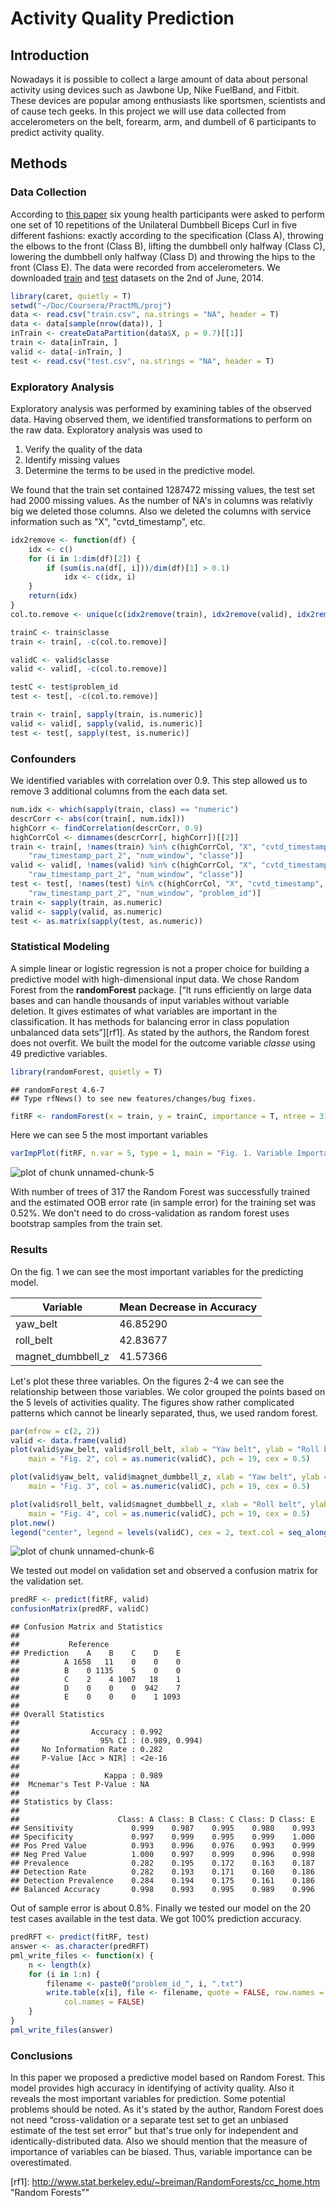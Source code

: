 Activity Quality Prediction
========================================================
## Introduction
Nowadays it is possible to collect a large amount of data about personal activity using devices such as Jawbone Up, Nike FuelBand, and Fitbit. These devices are popular among enthusiasts like sportsmen, scientists and of cause tech geeks. In this project we will use data collected from accelerometers on the belt, forearm, arm, and dumbell of 6 participants to predict activity quality. 

## Methods
### Data Collection
According to [this paper](http://groupware.les.inf.puc-rio.br/har) six young health participants were asked to perform one set of 10 repetitions of the Unilateral Dumbbell Biceps Curl in five different fashions: exactly according to the specification (Class A), throwing the elbows to the front (Class B), lifting the dumbbell only halfway (Class C), lowering the dumbbell only halfway (Class D) and throwing the hips to the front (Class E). The data were recorded from accelerometers. We downloaded [train](https://d396qusza40orc.cloudfront.net/predmachlearn/pml-training.csv) and [test](https://d396qusza40orc.cloudfront.net/predmachlearn/pml-testing.csv) datasets on the 2nd of June, 2014.

```r
library(caret, quietly = T)
setwd("~/Doc/Coursera/PractML/proj")
data <- read.csv("train.csv", na.strings = "NA", header = T)
data <- data[sample(nrow(data)), ]
inTrain <- createDataPartition(data$X, p = 0.7)[[1]]
train <- data[inTrain, ]
valid <- data[-inTrain, ]
test <- read.csv("test.csv", na.strings = "NA", header = T)
```


### Exploratory Analysis
Exploratory analysis was performed by examining tables of the observed data. Having observed them, we identified transformations to perform on the raw data. Exploratory analysis was used to

1.  Verify the quality of the data
2.  Identify missing values
3.  Determine the terms to be used in the predictive model. 

We found that the train set contained 1287472 missing values, the test set had 2000 missing values. As the number of NA's in columns was relativly big we deleted those columns. Also we deleted the columns with service information such as "X", "cvtd_timestamp", etc.

```r
idx2remove <- function(df) {
    idx <- c()
    for (i in 1:dim(df)[2]) {
        if (sum(is.na(df[, i]))/dim(df)[1] > 0.1) 
            idx <- c(idx, i)
    }
    return(idx)
}
col.to.remove <- unique(c(idx2remove(train), idx2remove(valid), idx2remove(test)))

trainC <- train$classe
train <- train[, -c(col.to.remove)]

validC <- valid$classe
valid <- valid[, -c(col.to.remove)]

testC <- test$problem_id
test <- test[, -c(col.to.remove)]

train <- train[, sapply(train, is.numeric)]
valid <- valid[, sapply(valid, is.numeric)]
test <- test[, sapply(test, is.numeric)]
```


### Confounders
We identified variables with correlation over 0.9. This step allowed us to remove 3 additional columns from the each data set. 

```r
num.idx <- which(sapply(train, class) == "numeric")
descrCorr <- abs(cor(train[, num.idx]))
highCorr <- findCorrelation(descrCorr, 0.9)
highCorrCol <- dimnames(descrCorr[, highCorr])[[2]]
train <- train[, !names(train) %in% c(highCorrCol, "X", "cvtd_timestamp", "raw_timestamp_part_1", 
    "raw_timestamp_part_2", "num_window", "classe")]
valid <- valid[, !names(valid) %in% c(highCorrCol, "X", "cvtd_timestamp", "raw_timestamp_part_1", 
    "raw_timestamp_part_2", "num_window", "classe")]
test <- test[, !names(test) %in% c(highCorrCol, "X", "cvtd_timestamp", "raw_timestamp_part_1", 
    "raw_timestamp_part_2", "num_window", "problem_id")]
train <- sapply(train, as.numeric)
valid <- sapply(valid, as.numeric)
test <- as.matrix(sapply(test, as.numeric))
```


### Statistical Modeling
A simple linear or logistic regression is not a proper choice for building a predictive model with high-dimensional input data. We chose Random Forest from the __randomForest__ package. [“It runs efficiently on large data bases and can handle thousands of input variables without variable deletion. It gives estimates of what variables are important in the classification. It has methods for balancing error in class population unbalanced data sets”][rf1]. As stated by the
authors, the Random forest does not overfit. We built the model for the outcome variable *classe* using 49 predictive variables. 

```r
library(randomForest, quietly = T)
```

```
## randomForest 4.6-7
## Type rfNews() to see new features/changes/bug fixes.
```

```r
fitRF <- randomForest(x = train, y = trainC, importance = T, ntree = 317)
```

Here we can see 5 the most important variables

```r
varImpPlot(fitRF, n.var = 5, type = 1, main = "Fig. 1. Variable Importance")
```

![plot of chunk unnamed-chunk-5](figure/unnamed-chunk-5.png) 

With number of trees of 317 the Random Forest was successfully trained and the estimated OOB error rate (in sample error) for the training set was 0.52%. We don't need to do cross-validation as random forest uses bootstrap samples from the train set.

### Results
On the fig. 1 we can see the most important variables for the predicting model. 

Variable  | Mean Decrease in Accuracy
----------| -------------
yaw_belt          | 46.85290
roll_belt         | 42.83677
magnet_dumbbell_z | 41.57366

Let's plot these three variables. On the figures 2-4 we can see the relationship between those variables. We color grouped the points based on the 5 levels of activities quality. The figures show rather complicated patterns which cannot be linearly separated, thus, we used random forest.


```r
par(mfrow = c(2, 2))
valid <- data.frame(valid)
plot(valid$yaw_belt, valid$roll_belt, xlab = "Yaw belt", ylab = "Roll belt", 
    main = "Fig. 2", col = as.numeric(validC), pch = 19, cex = 0.5)

plot(valid$yaw_belt, valid$magnet_dumbbell_z, xlab = "Yaw belt", ylab = "Magnet dumbbell for z axis", 
    main = "Fig. 3", col = as.numeric(validC), pch = 19, cex = 0.5)

plot(valid$roll_belt, valid$magnet_dumbbell_z, xlab = "Roll belt", ylab = "Magnet dumbbell for z axis", 
    main = "Fig. 4", col = as.numeric(validC), pch = 19, cex = 0.5)
plot.new()
legend("center", legend = levels(validC), cex = 2, text.col = seq_along(levels(validC)))
```

![plot of chunk unnamed-chunk-6](figure/unnamed-chunk-6.png) 

We tested out model on validation set and observed a confusion matrix for the validation set.

```r
predRF <- predict(fitRF, valid)
confusionMatrix(predRF, validC)
```

```
## Confusion Matrix and Statistics
## 
##           Reference
## Prediction    A    B    C    D    E
##          A 1658   11    0    0    0
##          B    0 1135    5    0    0
##          C    2    4 1007   18    1
##          D    0    0    0  942    7
##          E    0    0    0    1 1093
## 
## Overall Statistics
##                                         
##                Accuracy : 0.992         
##                  95% CI : (0.989, 0.994)
##     No Information Rate : 0.282         
##     P-Value [Acc > NIR] : <2e-16        
##                                         
##                   Kappa : 0.989         
##  Mcnemar's Test P-Value : NA            
## 
## Statistics by Class:
## 
##                      Class: A Class: B Class: C Class: D Class: E
## Sensitivity             0.999    0.987    0.995    0.980    0.993
## Specificity             0.997    0.999    0.995    0.999    1.000
## Pos Pred Value          0.993    0.996    0.976    0.993    0.999
## Neg Pred Value          1.000    0.997    0.999    0.996    0.998
## Prevalence              0.282    0.195    0.172    0.163    0.187
## Detection Rate          0.282    0.193    0.171    0.160    0.186
## Detection Prevalence    0.284    0.194    0.175    0.161    0.186
## Balanced Accuracy       0.998    0.993    0.995    0.989    0.996
```

Out of sample error is about 0.8%. Finally we tested our model on the 20 test cases available in the test data. We got 100% prediction accuracy.

```r
predRFT <- predict(fitRF, test)
answer <- as.character(predRFT)
pml_write_files <- function(x) {
    n <- length(x)
    for (i in 1:n) {
        filename <- paste0("problem_id_", i, ".txt")
        write.table(x[i], file <- filename, quote = FALSE, row.names = FALSE, 
            col.names = FALSE)
    }
}
pml_write_files(answer)
```


### Conclusions
In this paper we proposed a predictive model based on Random Forest. This model provides high accuracy in identifying of activity quality. Also it reveals the most important variables for prediction.
Some potential problems should be noted. As it's stated by the author, Random Forest does not need “cross-validation or a separate test set to get an unbiased estimate of the test set error” but that's true only for independent and identically-distributed data. Also we should mention that the measure of importance of variables can be biased. Thus, variable importance can be overestimated.

[rf1]: http://www.stat.berkeley.edu/~breiman/RandomForests/cc_home.htm "Random Forests""
